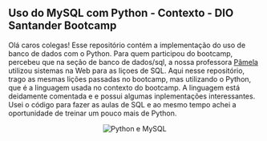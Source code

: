 ﻿## Uso do MySQL com Python - Contexto - DIO Santander Bootcamp

 Olá caros colegas! Esse repositório contém a implementação do uso de banco de dados com o Python. Para quem participou do bootcamp, percebeu que na seção de banco de dados/sql, a nossa professora [Pâmela](https://www.linkedin.com/in/pamelaapborges/) utilizou sistemas na Web para as liçoes de SQL. Aqui nesse repositório, trago as mesmas lições passadas no bootcamp, mas utilizando o Python, que é a linguagem usada no contexto do bootcamp. A linguagem está deidamente comentada e e possui algumas inplementações interessantes. Usei o código para fazer as aulas de SQL e ao mesmo tempo achei a oportunidade de treinar um pouco mais de Python.

 <p align="center">
   <img src="https://www.learntek.org/blog/wp-content/uploads/2019/06/Mysql-python.png" alt="Python e MySQL"
 </p>

